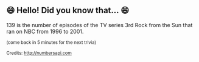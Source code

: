 ## 😄 Hello! Did you know that... 😄
139 is the number of episodes of the TV series 3rd Rock from the Sun that ran on NBC from 1996 to 2001.

<sup>(come back in 5 minutes for the next trivia)</sup>


<sup>Credits: http://numbersapi.com</sup>
